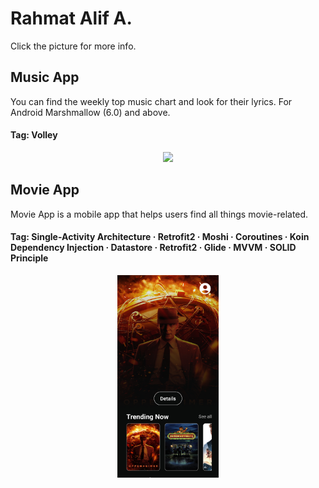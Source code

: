 # Rahmat Alif A.
Click the picture for more info.

## Music App

You can find the weekly top music chart and look for their lyrics. For Android Marshmallow (6.0) and above.
#### Tag: Volley

<p align="center"><a href="https://github.com/k900s10/Music-Lyrics">
  <img src="https://user-images.githubusercontent.com/60184727/148392645-cad58931-2f80-4acb-a8fa-12559a04c4df.jpg" width="32%"/>
</a></p>


## Movie App

Movie App is a mobile app that helps users find all things movie-related.
#### Tag: Single-Activity Architecture · Retrofit2 · Moshi · Coroutines · Koin Dependency Injection · Datastore · Retrofit2 · Glide · MVVM · SOLID Principle

<p align="center"><a href="https://github.com/k900s10/SyngryChallenges/tree/challenge-6">
  <img src="https://github.com/k900s10/SyngryChallenges/blob/challenge-6/outputs/index.jpg" width="32%"/>
</a></p>

